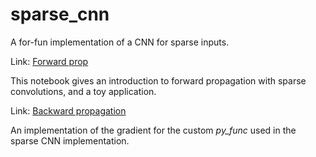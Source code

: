# sparse_cnn
A for-fun implementation of a CNN for sparse inputs.

Link: [Forward prop](https://github.com/IdRatherBeCoding/sparse_cnn/blob/master/sparse_cnn.ipynb)

This notebook gives an introduction to forward propagation with sparse convolutions, and a toy application.

Link: [Backward propagation](https://github.com/IdRatherBeCoding/sparse_cnn/blob/master/sparse_cnn_back_prop.ipynb)

An implementation of the gradient for the custom *py_func* used in the sparse CNN implementation.
